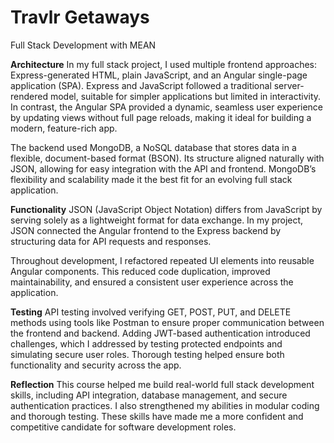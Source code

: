 # Travlr Getaways

Full Stack Development with MEAN

**Architecture**
In my full stack project, I used multiple frontend approaches: Express-generated HTML, plain JavaScript, and an Angular single-page application (SPA). Express and JavaScript followed a traditional server-rendered model, suitable for simpler applications but limited in interactivity. In contrast, the Angular SPA provided a dynamic, seamless user experience by updating views without full page reloads, making it ideal for building a modern, feature-rich app.

The backend used MongoDB, a NoSQL database that stores data in a flexible, document-based format (BSON). Its structure aligned naturally with JSON, allowing for easy integration with the API and frontend. MongoDB’s flexibility and scalability made it the best fit for an evolving full stack application.

**Functionality**
JSON (JavaScript Object Notation) differs from JavaScript by serving solely as a lightweight format for data exchange. In my project, JSON connected the Angular frontend to the Express backend by structuring data for API requests and responses.

Throughout development, I refactored repeated UI elements into reusable Angular components. This reduced code duplication, improved maintainability, and ensured a consistent user experience across the application.

**Testing**
API testing involved verifying GET, POST, PUT, and DELETE methods using tools like Postman to ensure proper communication between the frontend and backend. Adding JWT-based authentication introduced challenges, which I addressed by testing protected endpoints and simulating secure user roles. Thorough testing helped ensure both functionality and security across the app.

**Reflection**
This course helped me build real-world full stack development skills, including API integration, database management, and secure authentication practices. I also strengthened my abilities in modular coding and thorough testing. These skills have made me a more confident and competitive candidate for software development roles.
